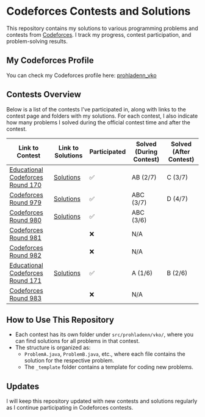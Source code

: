 # Codeforces Contests and Solutions

This repository contains my solutions to various programming problems and contests
from [Codeforces](https://codeforces.com). I track my progress, contest participation, and problem-solving results.

## My Codeforces Profile

You can check my Codeforces profile here: [prohladenn_vko](https://codeforces.com/profile/prohladenn_vko)

## Contests Overview

Below is a list of the contests I've participated in, along with links to the contest page and folders with my
solutions. For each contest, I also indicate how many problems I solved during the official contest time and after the
contest.

| Link to Contest                                                         | Link to Solutions                          | Participated | Solved (During Contest) | Solved (After Contest) |
|-------------------------------------------------------------------------|--------------------------------------------|--------------|-------------------------|------------------------|
| [Educational Codeforces Round 170](https://codeforces.com/contest/2025) | [Solutions](./src/prohladenn/vko/edu170)   | ✅            | AB (2/7)                | C (3/7)                |
| [Codeforces Round 979](https://codeforces.com/contest/2030)             | [Solutions](./src/prohladenn/vko/round979) | ✅            | ABC (3/7)               | D (4/7)                |
| [Codeforces Round 980](https://codeforces.com/contest/2023)             | [Solutions](./src/prohladenn/vko/round980) | ✅            | ABC (3/6)               |                        |
| [Codeforces Round 981](https://codeforces.com/contest/2033)             |                                            | ❌            | N/A                     |                        |
| [Codeforces Round 982](https://codeforces.com/contest/2027)             |                                            | ❌            | N/A                     |                        |
| [Educational Codeforces Round 171](https://codeforces.com/contest/2026) | [Solutions](./src/prohladenn/vko/edu171)   | ✅            | A (1/6)                 | B (2/6)                |
| [Codeforces Round 983](https://codeforces.com/contest/2032)             |                                            | ❌            | N/A                     |                        |

[//]: # (✅❌⏰)

## How to Use This Repository

- Each contest has its own folder under `src/prohladenn/vko/`, where you can find solutions for all problems in that
  contest.
- The structure is organized as:
    - `ProblemA.java`, `ProblemB.java`, etc., where each file contains the solution for the respective problem.
    - The `_template` folder contains a template for coding new problems.

## Updates

I will keep this repository updated with new contests and solutions regularly as I continue participating in Codeforces
contests.

